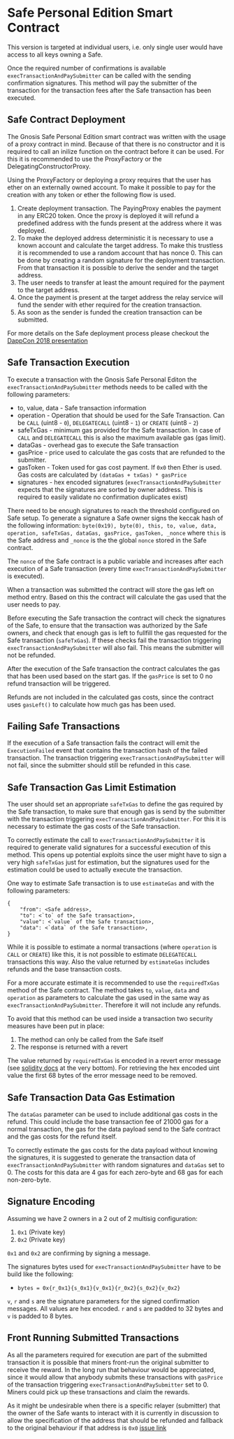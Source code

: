 # Safe Personal Edition Smart Contract

This version is targeted at individual users, i.e. only single user would have access to all keys owning a Safe.

Once the required number of confirmations is available `execTransactionAndPaySubmitter` can be called with the sending confirmation signatures. This method will pay the submitter of the transaction for the transaction fees after the Safe transaction has been executed.

## Safe Contract Deployment
The Gnosis Safe Personal Edition smart contract was written with the usage of a proxy contract in mind. Because of that there is no constructor and it is required to call an inilize function on the contract before it can be used. For this it is recommended to use the ProxyFactory or the DelegatingConstructorProxy.

Using the ProxyFactory or deploying a proxy requires that the user has ether on an externally owned account. To make it possible to pay for the creation with any token or ether the following flow is used.

1. Create deployment transaction. The PayingProxy enables the payment in any ERC20 token. Once the proxy is deployed it will refund a predefined address with the funds present at the address where it was deployed.
1. To make the deployed address deterministic it is necessary to use a known account and calculate the target address. To make this trustless it is recommended to use a random account that has nonce 0. This can be done by creating a random signature for the deployment transaction. From that transaction it is possible to derive the sender and the target address.
1. The user needs to transfer at least the amount required for the payment to the target address.
1. Once the payment is present at the target address the relay service will fund the sender with ether required for the creation transaction.
1. As soon as the sender is funded the creation transaction can be submitted.

For more details on the Safe deployment process please checkout the [DappCon 2018 presentation](https://youtu.be/RGBKAfyvAHk?t=416)

## Safe Transaction Execution
To execute a transaction with the Gnosis Safe Personal Editon the `execTransactionAndPaySubmitter` methods needs to be called with the following parameters:
- to, value, data - Safe transaction information
- operation - Operation that should be used for the Safe Transaction. Can be `CALL` (uint8 - `0`), `DELEGATECALL` (uint8 - `1`) or `CREATE` (uint8 - `2`)
- safeTxGas - minimum gas provided for the Safe transaction. In case of `CALL` and `DELEGATECALL` this is also the maximum available gas (gas limit).
- dataGas - overhead gas to execute the Safe transaction
- gasPrice - price used to calculate the gas costs that are refunded to the submitter.
- gasToken - Token used for gas cost payment. If `0x0` then Ether is used. Gas costs are calculated by `(dataGas + txGas) * gasPrice`
- signatures - hex encoded signatures (`execTransactionAndPaySubmitter` expects that the signatures are sorted by owner address. This is required to easily validate no confirmation duplicates exist)

There need to be enough signatures to reach the threshold configured on Safe setup. To generate a signature a Safe owner signs the keccak hash of the following information:
`byte(0x19), byte(0), this, to, value, data, operation, safeTxGas, dataGas, gasPrice, gasToken, _nonce`
where `this` is the Safe address and `_nonce` is the the global `nonce` stored in the Safe contract.

The `nonce` of the Safe contract is a public variable and increases after each execution of a Safe transaction (every time `execTransactionAndPaySubmitter` is executed).

When a transaction was submitted the contract will store the gas left on method entry. Based on this the contract will calculate the gas used that the user needs to pay.

Before executing the Safe transaction the contract will check the signatures of the Safe, to ensure that the transaction was authorized by the Safe owners, and check that enough gas is left to fullfill the gas requested for the Safe transaction (`safeTxGas`). If these checks fail the transaction triggering `execTransactionAndPaySubmitter` will also fail. This means the submitter will not be refunded.

After the execution of the Safe transaction the contract calculates the gas that has been used based on the start gas. If the `gasPrice` is set to 0 no refund transaction will be triggered.

Refunds are not included in the calculated gas costs, since the contract uses `gasLeft()` to calculate how much gas has been used.

## Failing Safe Transactions
If the execution of a Safe transaction fails the contract will emit the `ExecutionFailed` event that contains the transaction hash of the failed transaction. The transaction triggering `execTransactionAndPaySubmitter` will not fail, since the submitter should still be refunded in this case.

## Safe Transaction Gas Limit Estimation
The user should set an appropriate `safeTxGas` to define the gas required by the Safe transaction, to make sure that enough gas is send by the submitter with the transaction triggering `execTransactionAndPaySubmitter`. For this it is necessary to estimate the gas costs of the Safe transaction. 

To correctly estimate the call to `execTransactionAndPaySubmitter` it is required to generate valid signatures for a successful execution of this method. This opens up potential exploits since the user might have to sign a very high `safeTxGas` just for estimation, but the signatures used for the estimation could be used to actually execute the transaction.

One way to estimate Safe transaction is to use `estimateGas` and with the following parameters:
```
{
    "from": <Safe address>,
    "to": <`to` of the Safe transaction>,
    "value": <`value` of the Safe transaction>,
    "data": <`data` of the Safe transaction>,
}
```

While it is possible to estimate a normal transactions (where `operation` is `CALL` or `CREATE`) like this, it is not possible to estimate `DELEGATECALL` transactions this way. Also the value returned by `estimateGas` includes refunds and the base transaction costs.

For a more accurate estimate it is recommended to use the `requiredTxGas` method of the Safe contract. The method takes `to`, `value`, `data` and `operation` as parameters to calculate the gas used in the same way as `execTransactionAndPaySubmitter`. Therefore it will not include any refunds.

To avoid that this method can be used inside a transaction two security measures have been put in place:
1. The method can only be called from the Safe itself
1. The response is returned with a revert

The value returned by `requiredTxGas` is encoded in a revert error message (see [solidity docs](http://solidity.readthedocs.io/en/v0.4.24/control-structures.html) at the very bottom). For retrieving the hex encoded uint value the first 68 bytes of the error message need to be removed.

## Safe Transaction Data Gas Estimation
The `dataGas` parameter can be used to include additional gas costs in the refund. This could include the base transaction fee of 21000 gas for a normal transaction, the gas for the data payload send to the Safe contract and the gas costs for the refund itself.

To correctly estimate the gas costs for the data payload without knowing the signatures, it is suggested to generate the transaction data of `execTransactionAndPaySubmitter` with random signatures and `dataGas` set to 0. The costs for this data are 4 gas for each zero-byte and 68 gas for each non-zero-byte.

## Signature Encoding
Assuming we have 2 owners in a 2 out of 2 multisig configuration:

1. `0x1` (Private key)
2. `0x2` (Private key)

`0x1` and `0x2` are confirming by signing a message.

The signatures bytes used for `execTransactionAndPaySubmitter` have to be build like the following:
* `bytes = 0x{r_0x1}{s_0x1}{v_0x1}{r_0x2}{s_0x2}{v_0x2}`

`v`, `r` and `s` are the signature parameters for the signed confirmation messages. All values are hex encoded. `r` and `s` are padded to 32 bytes and `v` is padded to 8 bytes.

## Front Running Submitted Transactions
As all the parameters required for execution are part of the submitted transaction it is possible that miners front-run the original submitter to receive the reward. In the long run that behaviour would be appreciated, since it would allow that anybody submits these transactions with `gasPrice` of the transaction triggering `execTransactionAndPaySubmitter` set to 0. Miners could pick up these transactions and claim the rewards.

As it might be undesirable when there is a specific relayer (submitter) that the owner of the Safe wants to interact with it is currently in discussion to allow the specification of the address that should be refunded and fallback to the original behaviour if that address is `0x0` [issue link](https://github.com/gnosis/safe-contracts/issues/38)